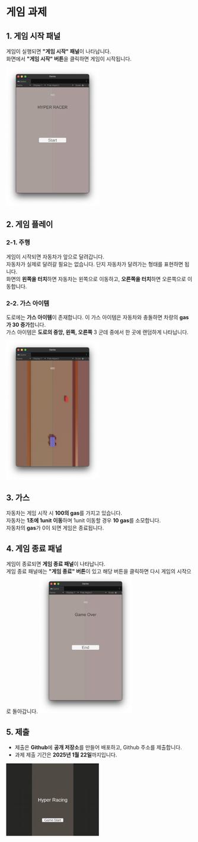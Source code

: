 # 게임 과제

## 1. 게임 시작 패널

게임이 실행되면 **"게임 시작" 패널**이 나타납니다.  
화면에서 **"게임 시작" 버튼**을 클릭하면 게임이 시작됩니다.

<img src="images/StartGame-1.png" width="250" />

## 2. 게임 플레이

### 2-1. 주행

게임이 시작되면 자동차가 앞으로 달려갑니다.  
자동차가 실제로 달려갈 필요는 없습니다. 단지 자동차가 달려가는 형태를 표현하면 됩니다.  
화면의 **왼쪽을 터치**하면 자동차는 왼쪽으로 이동하고, **오른쪽을 터치**하면 오른쪽으로 이동합니다.

### 2-2. 가스 아이템

도로에는 **가스 아이템**이 존재합니다. 이 가스 아이템은 자동차와 충돌하면 차량의 **gas가 30 증가**합니다.  
가스 아이템은 **도로의 중앙, 왼쪽, 오른쪽** 3 군데 중에서 한 곳에 랜덤하게 나타납니다.

<img src="images/GamePlay-2.png" width="250" />

## 3. 가스

자동차는 게임 시작 시 **100의 gas**를 가지고 있습니다.  
자동차는 **1초에 1unit 이동**하며 1unit 이동할 경우 **10 gas**를 소모합니다.  
자동차의 **gas**가 0이 되면 게임은 종료됩니다.

## 4. 게임 종료 패널

게임이 종료되면 **게임 종료 패널**이 나타납니다.  
게임 종료 패널에는 **"게임 종료" 버튼**이 있고 해당 버튼을 클릭하면 다시 게임의 시작으로 돌아갑니다.
<img src="images/GameOver-3.png" width="250" />

## 5. 제출

- 제출은 **Github**에 **공개 저장소**를 만들어 배포하고, Github 주소를 제출합니다.
- 과제 제출 기간은 **2025년 1월 22일**까지입니다.

<img src="images/GameDemo.gif" width="250" />
